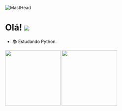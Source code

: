 ![MastHead]()

# Olá! <img src="https://img.icons8.com/color/48/000000/cat_in_the_bin.png"/>

  - 📚 Estudando Python.

  <div> 
    <img height="180em" src="https://github-readme-stats.vercel.app/api?username=emilyscs&show_icons=true&theme=tokyonight"/>
  <img height="180em" src="https://github-readme-stats.vercel.app/api/top-langs/?username=emilyscs&layout=compact&theme=tokyonight"/>
  </div>
